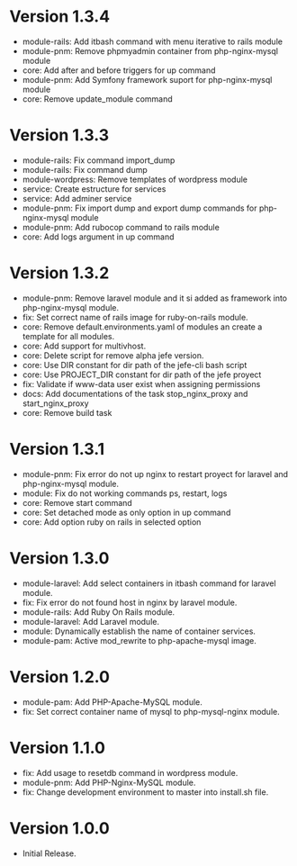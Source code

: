 # Version 1.3.4
- module-rails: Add itbash command with menu iterative to rails module
- module-pnm: Remove phpmyadmin container from php-nginx-mysql module
- core: Add after and before triggers for up command
- module-pnm: Add Symfony framework suport for php-nginx-mysql module
- core: Remove update_module command
# Version 1.3.3
- module-rails: Fix command import_dump
- module-rails: Fix command dump
- module-wordpress: Remove templates of wordpress module
- service: Create estructure for services
- service: Add adminer service
- module-pnm: Fix import dump and export dump commands for php-nginx-mysql module
- module-pnm: Add rubocop command to rails module
- core: Add logs argument in up command
# Version 1.3.2
- module-pnm: Remove laravel module and it si added as framework into php-nginx-mysql module.
- fix: Set correct name of rails image for ruby-on-rails module.
- core: Remove default.environments.yaml of modules an create a template for all modules.
- core: Add support for multivhost.
- core: Delete script for remove alpha jefe version.
- core: Use DIR constant for dir path of the jefe-cli bash script
- core: Use PROJECT_DIR constant for dir path of the jefe proyect
- fix: Validate if www-data user exist when assigning permissions
- docs: Add documentations of the task stop_nginx_proxy and start_nginx_proxy
- core: Remove build task
# Version 1.3.1
- module-pnm: Fix error do not up nginx to restart proyect for laravel and php-nginx-mysql module.
- module: Fix do not working commands ps, restart, logs
- core: Remove start command
- core: Set detached mode as only option in up command
- core: Add option ruby on rails in selected option
# Version 1.3.0
- module-laravel: Add select containers in itbash command for laravel module.
- fix: Fix error do not found host in nginx by laravel module.
- module-rails: Add Ruby On Rails module.
- module-laravel: Add Laravel module.
- module: Dynamically establish the name of container services.
- module-pam: Active mod_rewrite to php-apache-mysql image.
# Version 1.2.0
- module-pam: Add PHP-Apache-MySQL module.
- fix: Set correct container name of mysql to php-mysql-nginx module.
# Version 1.1.0
- fix: Add usage to resetdb command in wordpress module.
- module-pnm: Add PHP-Nginx-MySQL module.
- fix: Change development environment to master into install.sh file.
# Version 1.0.0
- Initial Release.
